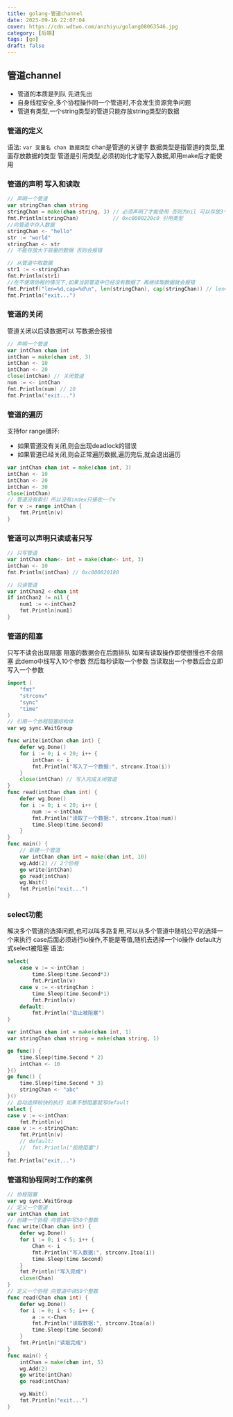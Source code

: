 ```yaml
---
title: golang-管道channel
date: 2023-09-16 22:07:04
cover: https://cdn.wdtwo.com/anzhiyu/golang08063546.jpg
category: [后端]
tags: [go]
draft: false
---
```


## 管道channel

- 管道的本质是列队 先进先出
- 自身线程安全,多个协程操作同一个管道时,不会发生资源竞争问题
- 管道有类型,一个string类型的管道只能存放string类型的数据

### 管道的定义
语法: `var 变量名 chan 数据类型`
chan是管道的关键字
数据类型是指管道的类型,里面存放数据的类型
管道是引用类型,必须初始化才能写入数据,即用make后才能使用

### 管道的声明 写入和读取
```go
// 声明一个管道
var stringChan chan string
stringChan = make(chan string, 3) // 必须声明了才能使用 否则为nil 可以存放3个string类型数据
fmt.Println(stringChan)           // 0xc0000220c0 引用类型
//向管道中存入数据
stringChan <- "hello"
str := "world"
stringChan <- str
// 不能存放大于容量的数据 否则会报错

// 从管道中取数据
str1 := <-stringChan
fmt.Println(str1)
//在不使用协程的情况下,如果当前管道中已经没有数据了 再继续取数据就会报错
fmt.Printf("len=%d,cap=%d\n", len(stringChan), cap(stringChan)) // len=2,cap=3
fmt.Println("exit...")
```

### 管道的关闭
管道关闭以后读数据可以 写数据会报错
```go
// 声明一个管道
var intChan chan int
intChan = make(chan int, 3)
intChan <- 10
intChan <- 20
close(intChan) // 关闭管道
num := <- intChan
fmt.Println(num) // 10
fmt.Println("exit...")
```

### 管道的遍历
支持for range循环:
- 如果管道没有关闭,则会出现deadlock的错误
- 如果管道已经关闭,则会正常遍历数据,遍历完后,就会退出遍历

```go
var intChan chan int = make(chan int, 3)
intChan <- 10
intChan <- 20
intChan <- 30
close(intChan)
// 管道没有索引 所以没有index只接收一个v
for v := range intChan {
    fmt.Println(v)
}
```

### 管道可以声明只读或者只写
```go
// 只写管道
var intChan chan<- int = make(chan<- int, 3)
intChan <- 10
fmt.Println(intChan) // 0xc000020180

// 只读管道
var intChan2 <-chan int
if intChan2 != nil {
    num1 := <-intChan2
    fmt.Println(num1)
}
```

### 管道的阻塞
只写不读会出现阻塞 阻塞的数据会在后面排队 如果有读取操作即使很慢也不会阻塞
此demo中线写入10个参数 然后每秒读取一个参数 当读取出一个参数后会立即写入一个参数
```go
import (
	"fmt"
	"strconv"
	"sync"
	"time"
)
// 引用一个协程阻塞结构体
var wg sync.WaitGroup

func write(intChan chan int) {
	defer wg.Done()
	for i := 0; i < 20; i++ {
		intChan <- i
		fmt.Println("写入了一个数据:", strconv.Itoa(i))
	}
    close(intChan) // 写入完成关闭管道
}
func read(intChan chan int) {
	defer wg.Done()
	for i := 0; i < 20; i++ {
		num := <-intChan
		fmt.Println("读取了一个数据:", strconv.Itoa(num))
		time.Sleep(time.Second)
	}
}
func main() {
    // 新建一个管道
	var intChan chan int = make(chan int, 10)
	wg.Add(2) // 2个协程
	go write(intChan)
	go read(intChan)
	wg.Wait()
	fmt.Println("exit...")
}
```

### select功能
解决多个管道的选择问题,也可以叫多路复用,可以从多个管道中随机公平的选择一个来执行
case后面必须进行io操作,不能是等值,随机去选择一个io操作
default方式select被阻塞
语法:
```go
select{
    case v := <-intChan :
        time.Sleep(time.Second*3)
        fmt.Println(v)
    case v := <-stringChan :
        time.Sleep(time.Second*1)
        fmt.Println(v)
    default:
        fmt.Println("防止被阻塞")
}

```
```go
var intChan chan int = make(chan int, 1)
var stringChan chan string = make(chan string, 1)

go func() {
    time.Sleep(time.Second * 2)
    intChan <- 10
}()
go func() {
    time.Sleep(time.Second * 3)
    stringChan <- "abc"
}()
// 自动选择较快的执行 如果不想阻塞就写default
select {
case v := <-intChan:
    fmt.Println(v)
case v := <-stringChan:
    fmt.Println(v)
    // default:
    // 	fmt.Println("拒绝阻塞")
}
fmt.Println("exit...")
```




### 管道和协程同时工作的案例
```go
// 协程阻塞
var wg sync.WaitGroup
// 定义一个管道
var intChan chan int
// 创建一个协程 向管道中写50个整数
func write(Chan chan int) {
	defer wg.Done()
	for i := 0; i < 5; i++ {
		Chan <- i
		fmt.Println("写入数据:", strconv.Itoa(i))
		time.Sleep(time.Second)
	}
	fmt.Println("写入完成")
	close(Chan)
}
// 定义一个协程 向管道中读50个整数
func read(Chan chan int) {
	defer wg.Done()
	for i := 0; i < 5; i++ {
		a := <-Chan
		fmt.Println("读取数据:", strconv.Itoa(a))
		time.Sleep(time.Second)
	}
	fmt.Println("读取完成")
}
func main() {
	intChan = make(chan int, 5)
	wg.Add(2)
	go write(intChan)
	go read(intChan)

	wg.Wait()
	fmt.Println("exit...")
}
```

